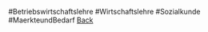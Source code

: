 #Betriebswirtschaftslehre #Wirtschaftslehre #Sozialkunde #MaerkteundBedarf 
[Back](Uebersicht%20BWL%20Wirtschaftslehre%20und%20Sozialkunde.md)
